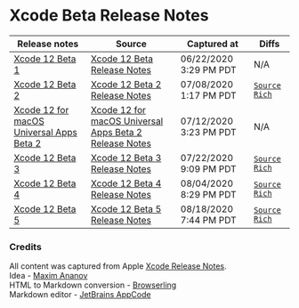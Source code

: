 # Xcode Beta Release Notes

Release notes | Source | Captured at | Diffs
-|-|-|-
[Xcode 12 Beta 1](Xcode12Beta1.md) | [Xcode 12 Beta Release Notes](https://developer.apple.com/documentation/xcode-release-notes/xcode-12-beta-release-notes) | 06/22/2020 3:29 PM PDT | N/A |
[Xcode 12 Beta 2](Xcode12Beta2.md) | [Xcode 12 Beta 2 Release Notes](https://developer.apple.com/documentation/xcode-release-notes/xcode-12-beta-release-notes) | 07/08/2020 1:17 PM PDT | [`Source`](https://github.com/evnik/XcodeRN/compare/Xcode12%2FBeta2%5E..Xcode12%2FBeta2?diff=split) [`Rich`](https://github.com/evnik/XcodeRN/compare/Xcode12%2FBeta2%5E..Xcode12%2FBeta2?short_path=b74c4cf#diff-b74c4cf496fb2d04bb9f2a3a28f0c711) |
[Xcode 12 for macOS Universal Apps Beta 2](Xcode12UABeta2.md) | [Xcode 12 for macOS Universal Apps Beta 2 Release Notes](https://developer.apple.com/documentation/xcode-release-notes/xcode-12-for-macos-universal-apps-beta-release-notes) | 07/12/2020 3:23 PM PDT | N/A |
[Xcode 12 Beta 3](Xcode12Beta3.md) | [Xcode 12 Beta 3 Release Notes](https://developer.apple.com/documentation/xcode-release-notes/xcode-12-beta-release-notes) | 07/22/2020 9:09 PM PDT | [`Source`](https://github.com/evnik/XcodeRN/compare/Xcode12%2FBeta3%5E..Xcode12%2FBeta3?diff=split) [`Rich`](https://github.com/evnik/XcodeRN/compare/Xcode12%2FBeta3%5E..Xcode12%2FBeta3?short_path=09123d6#diff-09123d60aad40b34e594737bd2297123) |
[Xcode 12 Beta 4](Xcode12Beta4.md) | [Xcode 12 Beta 4 Release Notes](https://developer.apple.com/documentation/xcode-release-notes/xcode-12-beta-release-notes) | 08/04/2020 8:29 PM PDT | [`Source`](https://github.com/evnik/XcodeRN/compare/Xcode12%2FBeta4%5E..Xcode12%2FBeta4?diff=split) [`Rich`](https://github.com/evnik/XcodeRN/compare/Xcode12%2FBeta4%5E..Xcode12%2FBeta4?short_path=8a1565e#diff-8a1565e409d886e4531693f22c555857) |
[Xcode 12 Beta 5](Xcode12Beta5.md) | [Xcode 12 Beta 5 Release Notes](https://developer.apple.com/documentation/xcode-release-notes/xcode-12-beta-release-notes) | 08/18/2020 7:44 PM PDT | [`Source`](https://github.com/evnik/XcodeRN/compare/Xcode12%2FBeta5%5E..Xcode12%2FBeta5?diff=split) [`Rich`](https://github.com/evnik/XcodeRN/compare/Xcode12%2FBeta5%5E..Xcode12%2FBeta5?short_path=898d0cd#diff-898d0cd4e08b7bf6944249878d0e4254) |

### Credits
All content was captured from Apple [Xcode Release Notes](https://developer.apple.com/documentation/xcode-release-notes/).  
Idea - [Maxim Ananov](https://medium.com/@pointum/how-to-compare-xcode-beta-release-notes-66ce00a2e250)  
HTML to Markdown conversion - [Browserling](https://www.browserling.com/tools/html-to-markdown)  
Markdown editor - [JetBrains AppCode](https://www.jetbrains.com/objc/)
